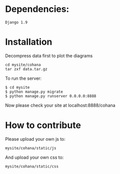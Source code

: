 # Dependencies:

    Django 1.9


# Installation

Decompress data first to plot the diagrams
```
cd mysite/cohana
tar zxf data.tar.gz
```

To run the server:

    $ cd mysite
    $ python manage.py migrate
    $ python manage.py runserver 0.0.0.0:8888

Now please check your site at localhost:8888/cohana


# How to contribute

Please upload your own js to:

    mysite/cohana/static/js

And upload your own css to:

    mysite/cohana/static/css


